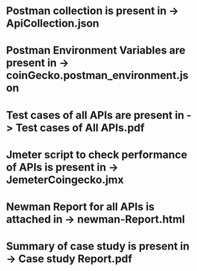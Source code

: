 # Postman collection is present in -> ApiCollection.json
# Postman Environment Variables are present in -> coinGecko.postman_environment.json
# Test cases of all APIs are present in -> Test cases of All APIs.pdf
# Jmeter script to check performance of APIs is present in -> JemeterCoingecko.jmx
# Newman Report for all APIs is attached in -> newman-Report.html
# Summary of case study is present in -> Case study Report.pdf
